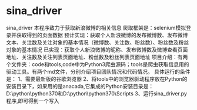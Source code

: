 # sina_driver
sina_driver
本程序致力于获取新浪微博的相关信息
爬取框架是：selenium模拟登录并获取得到的页面数据
预计实现：获取个人新浪微博的发布微博数、发布微博文本、关注数及关注对象的基本情况（微博数、关注数、粉丝数）、粉丝数及粉丝对象的基本情况
已实现：获取个人新浪微博的昵称、发布微博数及微博查看页面地址、关注数及关注列表页面地址、粉丝数及粉丝列表页面地址
项目介绍：有两个文件夹：code和tools,code中为Python3爬虫源码；tools是爬虫获取信息用的驱动工具。有两个md文件，分别介绍项目团队情况和代码情况。
具体运行的条件是：
1、需要最新版的谷歌浏览器
2、将tools中的浏览器驱动程序放在Python的安装目录下，如果用的是anacada,它集成的Python安装目录是：D:\python\python370和D:\python\python370\Scripts
3、运行sina_driver.py程序,即可得到一个写入

